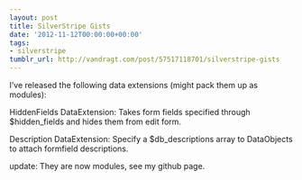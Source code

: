 ```yaml
---
layout: post
title: SilverStripe Gists
date: '2012-11-12T00:00:00+00:00'
tags:
- silverstripe
tumblr_url: http://vandragt.com/post/57517118701/silverstripe-gists
---
```

I’ve released the following data extensions (might pack them up as modules):

HiddenFields DataExtension: Takes form fields specified through $hidden_fields and hides them from edit form.

Description DataExtension: Specify a $db_descriptions array to DataObjects to attach formfield descriptions.

update: They are now modules, see my github page.
